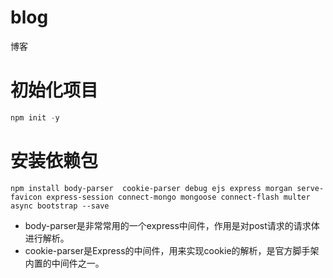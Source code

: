 # blog
博客
# 初始化项目
```javascript
npm init -y
```
# 安装依赖包
```
npm install body-parser  cookie-parser debug ejs express morgan serve-favicon express-session connect-mongo mongoose connect-flash multer async bootstrap --save
```
+ body-parser是非常常用的一个express中间件，作用是对post请求的请求体进行解析。
+ cookie-parser是Express的中间件，用来实现cookie的解析，是官方脚手架内置的中间件之一。
